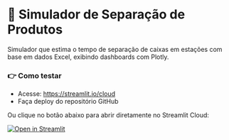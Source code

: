 # 🧪 Simulador de Separação de Produtos

Simulador que estima o tempo de separação de caixas em estações com base em dados Excel, exibindo dashboards com Plotly.

### 👉 Como testar

- Acesse: https://streamlit.io/cloud
- Faça deploy do repositório GitHub

Ou clique no botão abaixo para abrir diretamente no Streamlit Cloud:

[![Open in Streamlit](https://static.streamlit.io/badges/streamlit_badge_black_white.svg)](https://share.streamlit.io/)

